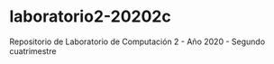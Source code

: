 # laboratorio2-20202c
Repositorio de Laboratorio de Computación 2 - Año 2020 - Segundo cuatrimestre
